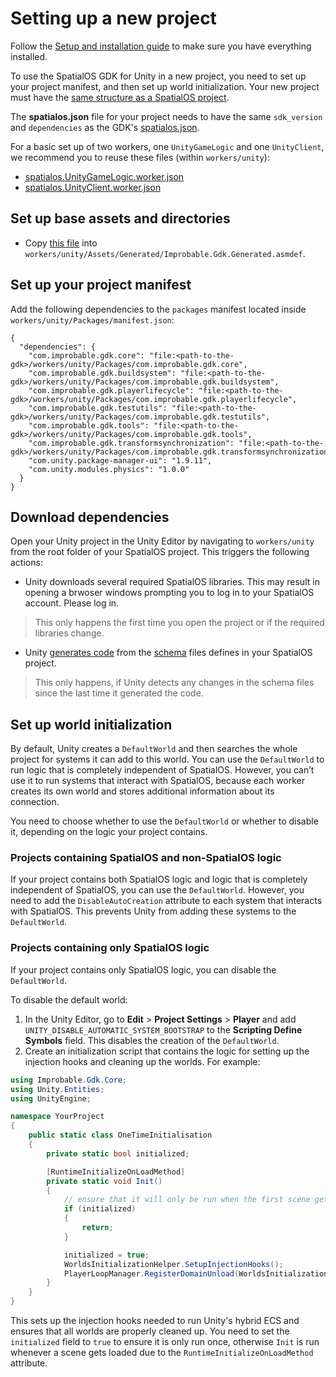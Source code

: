 # Setting up a new project

Follow the [Setup and installation guide]({{urlRoot}}/setup-and-installing) to make sure you have everything installed.

To use the SpatialOS GDK for Unity in a new project, you need to set up your project manifest, and then set up world initialization. Your new project must have the [same structure as a SpatialOS project](https://docs.improbable.io/reference/latest/shared/reference/project-structure).

The **spatialos.json** file for your project needs to have the same `sdk_version` and `dependencies` as the GDK's [spatialos.json](https://github.com/spatialos/gdk-for-unity/blob/master/spatialos.json).

For a basic set up of two workers, one `UnityGameLogic` and one `UnityClient`, we recommend you to reuse these files (within `workers/unity`):
- [spatialos.UnityGameLogic.worker.json](https://github.com/spatialos/gdk-for-unity/blob/master/workers/unity/spatialos.UnityGameLogic.worker.json)
- [spatialos.UnityClient.worker.json](https://github.com/spatialos/gdk-for-unity/blob/master/workers/unity/spatialos.UnityGameLogic.worker.json)

## Set up base assets and directories
- Copy [this file](https://github.com/spatialos/gdk-for-unity/blob/master/workers/unity/Assets/Generated/Improbable.Gdk.Generated.asmdef) into `workers/unity/Assets/Generated/Improbable.Gdk.Generated.asmdef`.

## Set up your project manifest
Add the following dependencies to the `packages` manifest located inside `workers/unity/Packages/manifest.json`:
```
{
  "dependencies": {
    "com.improbable.gdk.core": "file:<path-to-the-gdk>/workers/unity/Packages/com.improbable.gdk.core",
    "com.improbable.gdk.buildsystem": "file:<path-to-the-gdk>/workers/unity/Packages/com.improbable.gdk.buildsystem",
    "com.improbable.gdk.playerlifecycle": "file:<path-to-the-gdk>/workers/unity/Packages/com.improbable.gdk.playerlifecycle",
    "com.improbable.gdk.testutils": "file:<path-to-the-gdk>/workers/unity/Packages/com.improbable.gdk.testutils",
    "com.improbable.gdk.tools": "file:<path-to-the-gdk>/workers/unity/Packages/com.improbable.gdk.tools",
    "com.improbable.gdk.transformsynchronization": "file:<path-to-the-gdk>/workers/unity/Packages/com.improbable.gdk.transformsynchronization",
    "com.unity.package-manager-ui": "1.9.11",
    "com.unity.modules.physics": "1.0.0"
  }
}
```

## Download dependencies

Open your Unity project in the Unity Editor by navigating to `workers/unity` from the root folder of your SpatialOS project.
This triggers the following actions:
  
  * Unity downloads several required SpatialOS libraries. This may result in opening a brwoser windows prompting you to log in to your SpatialOS account.  Please log in.
  
  > This only happens the first time you open the project or if the required libraries change.

  * Unity [generates code]({{urlRoot}}/content/code-generator) from the [schema]({{urlRoot}}/content/glossary#schema) files defines in your SpatialOS project.

  > This only happens, if Unity detects any changes in the schema files since the last time it generated the code.

## Set up world initialization

By default, Unity creates a `DefaultWorld` and then searches the whole project for systems it can add to this world. You can use the `DefaultWorld` to run logic that is completely independent of SpatialOS. However, you can’t use it to run systems that interact with SpatialOS, because each worker creates its own world and stores additional information about its connection.

You need to choose whether to use the `DefaultWorld` or whether to disable it, depending on the logic your project contains.

### Projects containing SpatialOS and non-SpatialOS logic

If your project contains both SpatialOS logic and logic that is completely independent of SpatialOS, you can use the `DefaultWorld`. However, you need to add the `DisableAutoCreation` attribute to each system that interacts with SpatialOS. This prevents Unity from adding these systems to the `DefaultWorld`.

### Projects containing only SpatialOS logic

If your project contains only SpatialOS logic, you can disable the `DefaultWorld`.

To disable the default world:

1. In the Unity Editor, go to **Edit** > **Project Settings** > **Player** and add `UNITY_DISABLE_AUTOMATIC_SYSTEM_BOOTSTRAP` to the **Scripting Define Symbols** field. This disables the creation of the `DefaultWorld`.
2. Create an initialization script that contains the logic for setting up the injection hooks and cleaning up the worlds. For example:

```csharp
using Improbable.Gdk.Core;
using Unity.Entities;
using UnityEngine;

namespace YourProject
{
    public static class OneTimeInitialisation
    {
        private static bool initialized;

        [RuntimeInitializeOnLoadMethod]
        private static void Init()
        {
            // ensure that it will only be run when the first scene gets loaded
            if (initialized)
            {
                return;
            }

            initialized = true;
            WorldsInitializationHelper.SetupInjectionHooks();
            PlayerLoopManager.RegisterDomainUnload(WorldsInitializationHelper.DomainUnloadShutdown, 1000);
        }
    }
}

```
This sets up the injection hooks needed to run Unity's hybrid ECS and ensures that all worlds are properly cleaned up. You need to set the `initialized` field to `true` to ensure it is only run once, otherwise `Init` is run whenever a scene gets loaded due to the `RuntimeInitializeOnLoadMethod` attribute.
